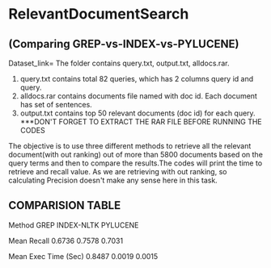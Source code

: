 # RelevantDocumentSearch
## (Comparing GREP-vs-INDEX-vs-PYLUCENE)
Dataset_link=
The folder contains query.txt, output.txt, alldocs.rar.
1. query.txt contains total 82 queries, which has 2 columns query id and query.
2. alldocs.rar contains documents file named with doc id. Each document has set of sentences.
3. output.txt contains top 50 relevant documents (doc id) for each query.<br>
***DON'T FORGET TO EXTRACT THE RAR FILE BEFORE RUNNING THE CODES

The objective is to use three different methods to retrieve all the relevant document(with out ranking) out of more than 5800 documents based on the query terms and then to compare the results.The codes will print the time to retrieve and recall value. As we are retrieving with out ranking, so calculating Precision doesn't make any sense here in this task.

## COMPARISION TABLE 

Method                      GREP            INDEX-NLTK          PYLUCENE 

Mean Recall               0.6736            0.7578              0.7031 
  
Mean Exec Time (Sec)      0.8487            0.0019              0.0015 



















 
